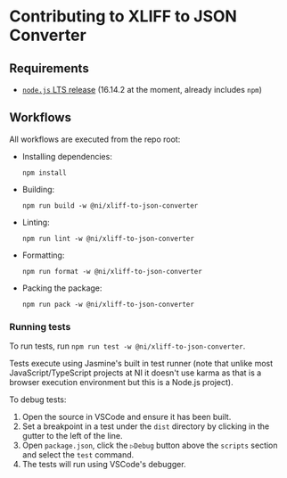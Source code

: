 # Contributing to XLIFF to JSON Converter

## Requirements
- [`node.js` LTS release](https://nodejs.org/en/download/) (16.14.2 at the moment, already includes `npm`)

## Workflows

All workflows are executed from the repo root:

- Installing dependencies:
    ```
    npm install
    ```

- Building:
    ```
    npm run build -w @ni/xliff-to-json-converter
    ```

- Linting:
    ```
    npm run lint -w @ni/xliff-to-json-converter
    ```

- Formatting:
    ```
    npm run format -w @ni/xliff-to-json-converter
    ```

- Packing the package:
    ```
    npm run pack -w @ni/xliff-to-json-converter
    ```

### Running tests

To run tests, run `npm run test -w @ni/xliff-to-json-converter`.

Tests execute using Jasmine's built in test runner (note that unlike most JavaScript/TypeScript projects at NI it doesn't use karma as that is a browser execution environment but this is a Node.js project).

To debug tests:
1. Open the source in VSCode and ensure it has been built.
2. Set a breakpoint in a test under the `dist` directory by clicking in the gutter to the left of the line.
3. Open `package.json`, click the `▷Debug` button above the `scripts` section and select the `test` command.
4. The tests will run using VSCode's debugger.
